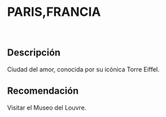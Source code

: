 # PARIS,FRANCIA
​
## Descripción
Ciudad del amor, conocida por su icónica Torre Eiffel.
​
## Recomendación
Visitar el Museo del Louvre.

